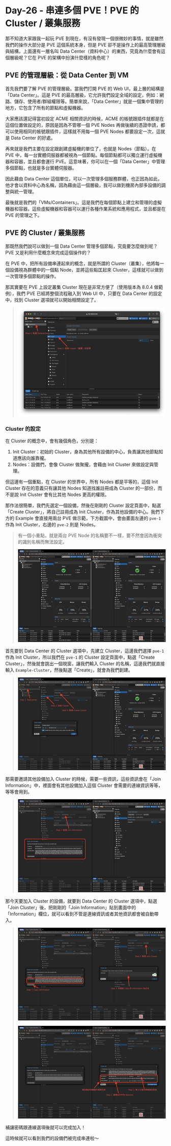 # Day-26 - 串連多個 PVE！PVE 的 Cluster / 叢集服務

那不知道大家跟我一起玩 PVE 到現在，有沒有發現一個很微妙的事情，就是雖然我們的操作大部分是 PVE 這個系統本身，但是 PVE 卻不是操作上的最高管理層級與結構，上面還有一層名叫 Data Center（資料中心）的東西，究竟為什麼會有這個層級呢？它在 PVE 的架構中扮演什麼樣的角色呢？

## PVE 的管理層級：從 Data Center 到 VM

首先我們要了解 PVE 的管理層級。當我們打開 PVE 的 Web UI，最上層的結構是「Data Center」。這是 PVE 的最高層級，它允許我們設定全域的設定，例如：網路、儲存、使用者/群組權限等。簡單來說，「Data Center」就是一個集中管理的地方，它包含了所有的節點和虛擬機器。

大家應該還記得當初設定 ACME 相關資訊的時候，ACME 的帳號跟插件就都是在這個位置做設定的，原因是因為不管哪一個 PVE Nodes 再做後續的憑證申請，都可以使用相同的帳號跟插件，這樣就不用每一個 PVE Nodes 都要設定一次，這就是 Data Center 的好處。

再來就是我們主要在設定跟創建虛擬機的單位了，也就是 Nodes（節點）。在 PVE 中，每一台實體伺服器都被視為一個節點。每個節點都可以獨立運行虛擬機器和容器，並且都會運行 PVE。這意味著，你可以在一個「Data Center」中管理多個節點，也就是多台實體伺服器。

因此藉由 Data Center 這個單位，可以一次管理多個服務群體，也正因為如此，他才會以資料中心為名稱，因為藉由這一個層級，我可以做到機房內部多設備的調整與統一管理。

最後就是我們的「VMs/Containers」。這是我們在每個節點上建立和管理的虛擬機器和容器。這些虛擬機器和容器可以運行各種作業系統和應用程式，並且都是在 PVE 的管理之下。

## PVE 的 Cluster / 叢集服務

那既然我們說可以做到一個 Data Center 管理多個節點，究竟要怎麼做到呢？PVE 又是利用什麼概念來完成這個操作的？

在 PVE 中，把所有設備串連起來的概念，就是所謂的 Cluster（叢集），他將每一個設備視為群體中的一個點 Node，並將這些點匡起來 Cluster，這樣就可以做到一次管理多個節點的操作。

那其實要在 PVE 上設定叢集 Cluster 現在是非常方便了（使用版本為 8.0.4 做範例），我們 PVE 已經將整個流程融入到 Web UI 中，只要在 Data Center 的設定中，找到 Cluster 選項就可以開始相關設定了。

> ![PVE DataCenter Cluster Setting Page](https://raw.githubusercontent.com/fdff87554/iThome-Ironman/main/2023/%E8%AA%92%EF%BC%8C%E6%83%B3%E4%B8%8D%E5%88%B0%E6%9C%89%E4%B8%80%E5%A4%A9%E6%90%9E%E6%87%82%E7%B6%B2%E8%B7%AF%E6%98%AF%E5%9B%A0%E7%82%BA%E5%AE%BF%E8%88%8D%E5%AD%B8%E9%95%B7%E9%80%BC%E6%88%91%E7%9A%84QQ%EF%BC%8130%E5%A4%A9%E7%9A%84%E5%AE%BF%E8%88%8D%E7%B6%B2%E8%B7%AF%E6%9E%B6%E8%A8%AD/Images/PVE-DataCenter-Cluster-Setting-Page.png)

### Cluster 的設定

在 Cluster 的概念中，會有幾個角色，分別是：

1. Init Cluster：初始的 Cluster，身為其他所有設備的中心，負責讓其他節點知道應該向誰靠攏。
2. Nodes：設備們，會像 Cluster 做聚攏，會藉由 Init Cluster 來做設定與管理。

但這邊有一個重點，在 Cluster 的世界中，所有 Nodes 都是平等的，這個 Init Cluster 存在的意義只有讓其他 Nodes 知道找誰註冊成為 Cluster 的一部份，而不是說 Init Cluster 會有比其他 Nodes 更高的權限。

那作法很簡單，我們先選定一個設備，然後在剛剛的 Cluster 設定頁面中，點選「Create Cluster」，將自己註冊成為 Init Cluster，作為其他設備的中心。我們下方的 Example 會直接用兩台 PVE 做示範，下方截圖中，會由畫面左邊的 `pve-1` 作為 Init Cluster，右邊的 `pve-2` 則是 Nodes。

> 有一個小重點，就是兩台 PVE Node 的名稱要不一樣，要不然會因為衝突的識別名稱而無法設定。
>
> ![Examples for PVE Cluster Setting](https://raw.githubusercontent.com/fdff87554/iThome-Ironman/main/2023/%E8%AA%92%EF%BC%8C%E6%83%B3%E4%B8%8D%E5%88%B0%E6%9C%89%E4%B8%80%E5%A4%A9%E6%90%9E%E6%87%82%E7%B6%B2%E8%B7%AF%E6%98%AF%E5%9B%A0%E7%82%BA%E5%AE%BF%E8%88%8D%E5%AD%B8%E9%95%B7%E9%80%BC%E6%88%91%E7%9A%84QQ%EF%BC%8130%E5%A4%A9%E7%9A%84%E5%AE%BF%E8%88%8D%E7%B6%B2%E8%B7%AF%E6%9E%B6%E8%A8%AD/Images/Examples-for-PVE-Cluster-Setting.png)

首先要到 Data Center 的 Cluster 選項中，先建立 Cluster，這邊我們選擇 `pve-1` 作為 Init Cluster，所以我們在 `pve-1` 的 Cluster 設定頁面中，點選「Create Cluster」，然後就會跳出一個視窗，讓我們輸入 Cluster 的名稱，這邊我們就直接輸入 `Example-Cluster`，然後點選「Create」，就會為我們創建。

> ![Examples for Create Cluster](https://raw.githubusercontent.com/fdff87554/iThome-Ironman/main/2023/%E8%AA%92%EF%BC%8C%E6%83%B3%E4%B8%8D%E5%88%B0%E6%9C%89%E4%B8%80%E5%A4%A9%E6%90%9E%E6%87%82%E7%B6%B2%E8%B7%AF%E6%98%AF%E5%9B%A0%E7%82%BA%E5%AE%BF%E8%88%8D%E5%AD%B8%E9%95%B7%E9%80%BC%E6%88%91%E7%9A%84QQ%EF%BC%8130%E5%A4%A9%E7%9A%84%E5%AE%BF%E8%88%8D%E7%B6%B2%E8%B7%AF%E6%9E%B6%E8%A8%AD/Images/Examples-for-Create-Cluster.png)

那需要邀請其他設備加入 Cluster 的時候，需要一些資訊，這些資訊會在「Join Information」中，裡面會有其他設備加入這個 Cluster 會需要的連線資訊等等，等等會用到。

> ![Examples of Join Information](https://raw.githubusercontent.com/fdff87554/iThome-Ironman/main/2023/%E8%AA%92%EF%BC%8C%E6%83%B3%E4%B8%8D%E5%88%B0%E6%9C%89%E4%B8%80%E5%A4%A9%E6%90%9E%E6%87%82%E7%B6%B2%E8%B7%AF%E6%98%AF%E5%9B%A0%E7%82%BA%E5%AE%BF%E8%88%8D%E5%AD%B8%E9%95%B7%E9%80%BC%E6%88%91%E7%9A%84QQ%EF%BC%8130%E5%A4%A9%E7%9A%84%E5%AE%BF%E8%88%8D%E7%B6%B2%E8%B7%AF%E6%9E%B6%E8%A8%AD/Images/Examples-of-Join-Information.png)

那今天要加入 Cluster 的設備，就要到 Data Center 的 Cluster 選項中，點選「Join Cluster」後，把剛剛的「Join Information」貼到畫面中的「Information」欄位，就可以看到不管是連線資訊或者其他資訊都會被自動帶入。

> ![Examples for Join Information Flow](https://raw.githubusercontent.com/fdff87554/iThome-Ironman/main/2023/%E8%AA%92%EF%BC%8C%E6%83%B3%E4%B8%8D%E5%88%B0%E6%9C%89%E4%B8%80%E5%A4%A9%E6%90%9E%E6%87%82%E7%B6%B2%E8%B7%AF%E6%98%AF%E5%9B%A0%E7%82%BA%E5%AE%BF%E8%88%8D%E5%AD%B8%E9%95%B7%E9%80%BC%E6%88%91%E7%9A%84QQ%EF%BC%8130%E5%A4%A9%E7%9A%84%E5%AE%BF%E8%88%8D%E7%B6%B2%E8%B7%AF%E6%9E%B6%E8%A8%AD/Images/Examples-for-Join-Information-Flow-1.png)
>
> ![Examples for Join Information Flow](https://raw.githubusercontent.com/fdff87554/iThome-Ironman/main/2023/%E8%AA%92%EF%BC%8C%E6%83%B3%E4%B8%8D%E5%88%B0%E6%9C%89%E4%B8%80%E5%A4%A9%E6%90%9E%E6%87%82%E7%B6%B2%E8%B7%AF%E6%98%AF%E5%9B%A0%E7%82%BA%E5%AE%BF%E8%88%8D%E5%AD%B8%E9%95%B7%E9%80%BC%E6%88%91%E7%9A%84QQ%EF%BC%8130%E5%A4%A9%E7%9A%84%E5%AE%BF%E8%88%8D%E7%B6%B2%E8%B7%AF%E6%9E%B6%E8%A8%AD/Images/Examples-for-Join-Information-Flow-2.png)

補讓密碼跟連線選項後就可以完成加入！

這時候就可以看到我們的設備們被完成串連啦～
